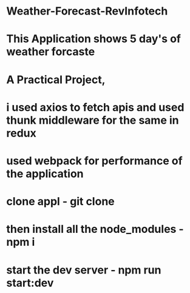 # Weather-Forecast-RevInfotech

# This Application shows 5 day's of weather forcaste 

# A Practical Project, 

# i used axios to fetch apis and used thunk middleware for the same in redux

# used webpack for performance of the application

# clone appl - git clone

# then install all the node_modules -  npm i

# start the dev server - npm run start:dev
